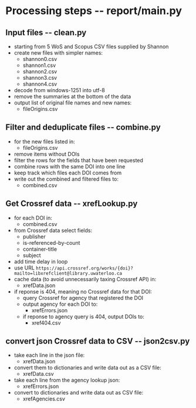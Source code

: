 # Processing steps -- report/main.py

## Input files -- clean.py
* starting from 5 WoS and Scopus CSV files supplied by Shannon
* create new files with simpler names:
    * shannon0.csv
    * shannon1.csv
    * shannon2.csv
    * shannon3.csv
    * shannon4.csv
* decode from windows-1251 into utf-8
* remove the summaries at the bottom of the data
* output list of original file names and new names:
    * fileOrigins.csv

## Filter and deduplicate files -- combine.py
* for the new files listed in:
    * fileOrigins.csv
* remove items without DOIs
* filter the rows for the fields that have been requested
* combine rows with the same DOI into one line
* keep track which files each DOI comes from
* write out the combined and filtered files to:
    * combined.csv

## Get Crossref data -- xrefLookup.py
* for each DOI in:
    * combined.csv
* from Crossref data select fields:
    * publisher
    * is-referenced-by-count
    * container-title
    * subject
* add time delay in loop
* use URL `https://api.crossref.org/works/{doi}?mailto=libxrefclient@library.uwaterloo.ca`
* cache data (to avoid unnecessarily taxing Crossref API) in:
    * xrefData.json
* if reponse is 404, meaning no Crossref data for that DOI:
    * query Crossref for agency that registered the DOI
    * output agency for each DOI to:
        * xrefErrors.json
    * if reponse to agency query is 404, output DOIs to:
        * xref404.csv

## convert json Crossref data to CSV -- json2csv.py
* take each line in the json file:
    * xrefData.json
* convert them to dictionaries and write data out as a CSV file:
    * xrefData.csv
* take each line from the agency lookup json:
    * xrefErrors.json
* convert to dictionaries and write data out as CSV file:
    * xrefAgencies.csv
